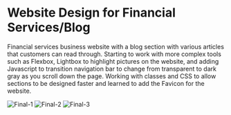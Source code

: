 # Website Design for Financial Services/Blog

Financial services business website with a blog section with various articles that customers can read through. Starting to work with more complex tools such as Flexbox, Lightbox to highlight pictures on the website, and adding Javascript to transition navigation bar to change from transparent to dark gray as you scroll down the page. Working with classes and CSS to allow sections to be designed faster and learned to add the Favicon for the website.

![Final-1]()
![Final-2]()
![Final-3]()
